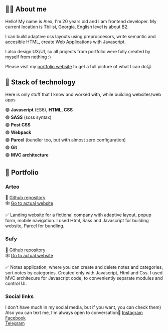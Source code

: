 ## 🧑‍💻 About me
Hello! My name is Alex, I'm 20 years old and I am frontend developer.
My current location is Tbilisi, Georgia, English level is about B2.

 I can build adaptive css layouts using preproccesors, write semantic and accesible HTML, create Web Applications with Javascript.

I also design UX/UI, so all projects from portfolio were fully created by myself from nothing :)

Please visit my [portfolio website](alexkharlam.dev) to get a full picture of what I can do😉.

## 🔧 Stack of technology
Here is only stuff that I know and worked with, while building websites/web apps

🟢  **Javascript** (ES6), **HTML, CSS**                                                                                                                      
🟢  **SASS** (scss syntax)                                                                            
🟢  **Post CSS**  
🟢  **Webpack**   
🟢  **Parcel** (bundler too, but with almost zero configuration)  
🟢  **Git**  
🟢  **MVC architecture**  


## 💼 Portfolio
### Arteo
🧾 [Github repository](github.com)  
🕸️ [Go to actual website](arteo.netlify.app)

   ✅ Landing website for a fictional company with adaptive layout, popup form, mobile navigation.
   I used Html, Sass and Javascript for building website, Parcel for bundling.
   

### Sufy
🧾 [Github repository](github.com)  
🕸️ [Go to actual website](sufy.netlify.app)

✅ Notes application, where you can create and delete notes and categories, sort notes by categories. Created only with Javascript, Html and Css. I used MVC architecure for Javascript code, to conveniently separate modules and control UI. 

### Social links
I don't have much in my social media, but if you want, you can check them) 
Also you can text me, I'm always open to conversation🙂
   [Instagram](https://www.instagram.com/a__kharlam/)  
   [Facebook](https://www.facebook.com/profile.php?id=100073837724902)  
   [Telegram](https://t.me/KHARLAM0)
